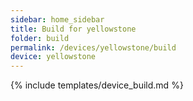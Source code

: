 ```yaml
---
sidebar: home_sidebar
title: Build for yellowstone
folder: build
permalink: /devices/yellowstone/build
device: yellowstone
---
```

{% include templates/device_build.md %}
